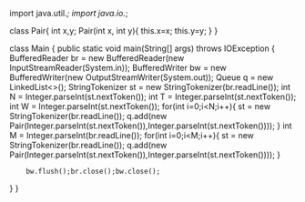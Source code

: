 import java.util.*;
import java.io.*;

class Pair{
    int x,y;
    Pair(int x, int y){
        this.x=x;
        this.y=y;
    }
}

class Main {
    public static void main(String[] args) throws IOException {
        BufferedReader br = new BufferedReader(new InputStreamReader(System.in));
        BufferedWriter bw = new BufferedWriter(new OutputStreamWriter(System.out));
        Queue<Pair> q = new LinkedList<>();
        StringTokenizer st = new StringTokenizer(br.readLine());
        int N = Integer.parseInt(st.nextToken());
        int T = Integer.parseInt(st.nextToken());
        int W = Integer.parseInt(st.nextToken());
        for(int i=0;i<N;i++){
            st = new StringTokenizer(br.readLine());
            q.add(new Pair(Integer.parseInt(st.nextToken()),Integer.parseInt(st.nextToken())));
        }
        int M = Integer.parseInt(br.readLine());
        for(int i=0;i<M;i++){
            st = new StringTokenizer(br.readLine());
            q.add(new Pair(Integer.parseInt(st.nextToken()),Integer.parseInt(st.nextToken())));
        }

        bw.flush();br.close();bw.close();
}
}
